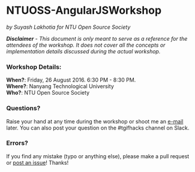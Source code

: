 # NTUOSS-AngularJSWorkshop

*by Suyash Lakhotia for NTU Open Source Society*

***Disclaimer*** *- This document is only meant to serve as a reference for the attendees of the workshop. It does not cover all the concepts or implementation details discussed during the actual workshop.*

### Workshop Details:
**When?**: Friday, 26 August 2016. 6:30 PM - 8:30 PM.<br>
**Where?**: Nanyang Technological University<br>
**Who?**: NTU Open Source Society<br>

### Questions?
Raise your hand at any time during the workshop or shoot me an [e-mail](mailto:suyashlakhotia@gmail.com) later. You can also post your question on the #tgifhacks channel on Slack.

### Errors?
If you find any mistake (typo or anything else), please make a pull request or [post an issue](https://github.com/SuyashLakhotia/NTUOSS-AngularJSWorkshop/issues/new)! Thanks!<br><br>
